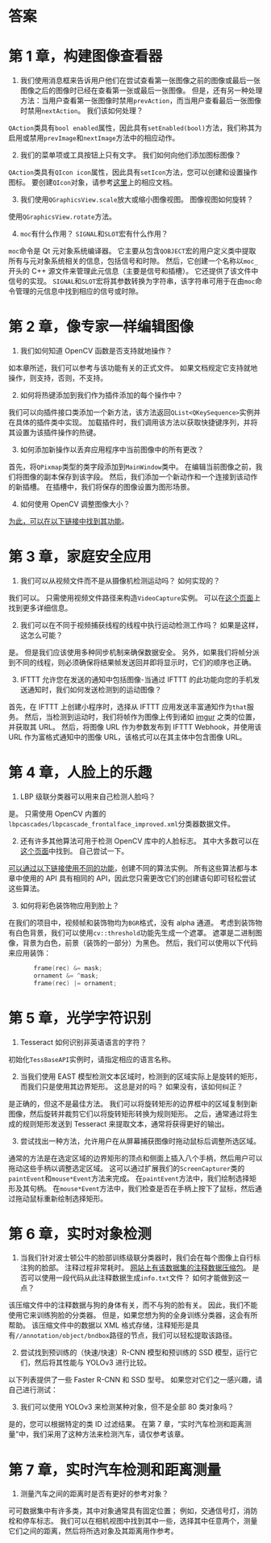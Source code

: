 # 答案

# 第 1 章，构建图像查看器

1.  我们使用消息框来告诉用户他们在尝试查看第一张图像之前的图像或最后一张图像之后的图像时已经在查看第一张或最后一张图像。 但是，还有另一种处理方法：当用户查看第一张图像时禁用`prevAction`，而当用户查看最后一张图像时禁用`nextAction`。 我们该如何处理？

`QAction`类具有`bool enabled`属性，因此具有`setEnabled(bool)`方法，我们称其为启用或禁用`prevImage`和`nextImage`方法中的相应动作。

2.  我们的菜单项或工具按钮上只有文字。 我们如何向他们添加图标图像？

`QAction`类具有`QIcon icon`属性，因此具有`setIcon`方法，您可以创建和设置操作图标。 要创建`QIcon`对象，请参考[这里](https://doc.qt.io/qt-5/qicon.html)上的相应文档。

3.  我们使用`QGraphicsView.scale`放大或缩小图像视图。 图像视图如何旋转？

使用`QGraphicsView.rotate`方法。

4.  `moc`有什么作用？ `SIGNAL`和`SLOT`宏有什么作用？

`moc`命令是 Qt 元对象系统编译器。 它主要从包含`QOBJECT`宏的用户定义类中提取所有与元对象系统相关的信息，包括信号和时隙。 然后，它创建一个名称以`moc_`开头的 C++ 源文件来管理此元信息（主要是信号和插槽）。 它还提供了该文件中信号的实现。 `SIGNAL`和`SLOT`宏将其参数转换为字符串，该字符串可用于在由`moc`命令管理的元信息中找到相应的信号或时隙。

# 第 2 章，像专家一样编辑图像

1.  我们如何知道 OpenCV 函数是否支持就地操作？

如本章所述，我们可以参考与该功能有关的正式文件。 如果文档规定它支持就地操作，则支持，否则，不支持。

2.  如何将热键添加到我们作为插件添加的每个操作中？

我们可以向插件接口类添加一个新方法，该方法返回`QList<QKeySequence>`实例并在具体的插件类中实现。 加载插件时，我们调用该方法以获取快捷键序列，并将其设置为该插件操作的热键。

3.  如何添加新操作以丢弃应用程序中当前图像中的所有更改？

首先，将`QPixmap`类型的类字段添加到`MainWindow`类中。 在编辑当前图像之前，我们将图像的副本保存到该字段。 然后，我们添加一个新动作和一个连接到该动作的新插槽。 在插槽中，我们将保存的图像设置为图形场景。

4.  如何使用 OpenCV 调整图像大小？

[为此，可以在以下链接中找到其功能](https://docs.opencv.org/4.0.0/da/d54/group__imgproc__transform.html#ga47a974309e9102f5f08231edc7e7529d)。

# 第 3 章，家庭安全应用

1.  我们可以从视频文件而不是从摄像机检测运动吗？ 如何实现的？

我们可以。 只需使用视频文件路径来构造`VideoCapture`实例。 可以在[这个页面](https://docs.opencv.org/4.0.0/d8/dfe/classcv_1_1VideoCapture.html)上找到更多详细信息。

2.  我们可以在不同于视频捕获线程的线程中执行运动检测工作吗？ 如果是这样，这怎么可能？

是。 但是我们应该使用多种同步机制来确保数据安全。 另外，如果我们将帧分派到不同的线程，则必须确保将结果帧发送回并即将显示时，它们的顺序也正确。

3.  IFTTT 允许您在发送的通知中包括图像-当通过 IFTTT 的此功能向您的手机发送通知时，我们如何发送检测到的运动图像？

首先，在 IFTTT 上创建小程序时，选择从 IFTTT 应用发送丰富通知作为`that`服务。 然后，当检测到运动时，我们将帧作为图像上传到诸如 [imgur](https://imgur.com) 之类的位置，并获取其 URL。 然后，将图像 URL 作为参数发布到 IFTTT Webhook，并使用该 URL 作为富格式通知中的图像 URL，该格式可以在其主体中包含图像 URL。

# 第 4 章，人脸上的乐趣

1.  LBP 级联分类器可以用来自己检测人脸吗？

是。 只需使用 OpenCV 内置的`lbpcascades/lbpcascade_frontalface_improved.xml`分类器数据文件。

2.  还有许多其他算法可用于检测 OpenCV 库中的人脸标志。 其中大多数可以在[这个页面](https://docs.opencv.org/4.0.0/db/dd8/classcv_1_1face_1_1Facemark.html)中找到。 自己尝试一下。

[可以通过以下链接使用不同的功能](https://docs.opencv.org/4.0.0/d4/d48/namespacecv_1_1face.html)，创建不同的算法实例。 所有这些算法都与本章中使用的 API 具有相同的 API，因此您只需更改它们的创建语句即可轻松尝试这些算法。

3.  如何将彩色装饰物应用到脸上？

在我们的项目中，视频帧和装饰物均为`BGR`格式，没有 alpha 通道。 考虑到装饰物有白色背景，我们可以使用`cv::threshold`功能先生成一个遮罩。 遮罩是二进制图像，背景为白色，前景（装饰的一部分）为黑色。 然后，我们可以使用以下代码来应用装饰：

```cpp
       frame(rec) &= mask;
       ornament &= ^mask;
       frame(rec) |= ornament;
```

# 第 5 章，光学字符识别

1.  Tesseract 如何识别非英语语言的字符？

初始化`TessBaseAPI`实例时，请指定相应的语言名称。

2.  当我们使用 EAST 模型检测文本区域时，检测到的区域实际上是旋转的矩形，而我们只是使用其边界矩形。 这总是对的吗？ 如果没有，该如何纠正？

是正确的，但这不是最佳方法。 我们可以将旋转矩形的边界框中的区域复制到新图像，然后旋转并裁剪它们以将旋转矩形转换为规则矩形。 之后，通常通过将生成的规则矩形发送到 Tesseract 来提取文本，通常将获得更好的输出。

3.  尝试找出一种方法，允许用户在从屏幕捕获图像时拖动鼠标后调整所选区域。

通常的方法是在选定区域的边界矩形的顶点和侧面上插入八个手柄，然后用户可以拖动这些手柄以调整选定区域。 这可以通过扩展我们的`ScreenCapturer`类的`paintEvent`和`mouse*Event`方法来完成。 在`paintEvent`方法中，我们绘制选择矩形及其句柄。 在`mouse*Event`方法中，我们检查是否在手柄上按下了鼠标，然后通过拖动鼠标重新绘制选择矩形。

# 第 6 章，实时对象检测

1.  当我们针对波士顿公牛的脸部训练级联分类器时，我们会在每个图像上自行标注狗的脸部。 注释过程非常耗时。 [网站上有该数据集的注释数据压缩包](http://vision.stanford.edu/aditya86/ImageNetDogs/annotation.tar)。 是否可以使用一段代码从此注释数据生成`info.txt`文件？ 如何才能做到这一点？

该压缩文件中的注释数据与狗的身体有关，而不与狗的脸有关。 因此，我们不能使用它来训练狗脸的分类器。 但是，如果您想为狗的全身训练分类器，这会有所帮助。 该压缩文件中的数据以 XML 格式存储，注释矩形是具有`//annotation/object/bndbox`路径的节点，我们可以轻松提取该路径。

2.  尝试找到预训练的（快速/快速）R-CNN 模型和预训练的 SSD 模型，运行它们，然后将其性能与 YOLOv3 进行比较。

以下列表提供了一些 Faster R-CNN 和 SSD 型号。 如果您对它们之一感兴趣，请自己进行测试：

3.  我们可以使用 YOLOv3 来检测某种对象，但不是全部 80 类对象吗？

是的，您可以根据特定的类 ID 过滤结果。 在第 7 章，“实时汽车检测和距离测量”中，我们采用了这种方法来检测汽车，请仅参考该章。

# 第 7 章，实时汽车检测和距离测量

1.  测量汽车之间的距离时是否有更好的参考对象？

可可数据集中有许多类，其中对象通常具有固定位置； 例如，交通信号灯，消防栓和停车标志。 我们可以在相机视图中找到其中一些，选择其中任意两个，测量它们之间的距离，然后将所选对象及其距离用作参考。